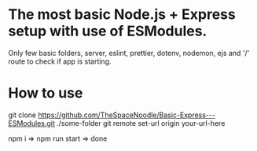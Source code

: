 # The most basic Node.js + Express setup with use of ESModules.

Only few basic folders, server, eslint, prettier, dotenv, nodemon, ejs and '/' route to check if app is starting.

# How to use

git clone https://github.com/TheSpaceNoodle/Basic-Express---ESModules.git ./some-folder
git remote set-url origin your-url-here

npm i => npm run start => done

